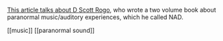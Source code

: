 [This article talks about D Scott Rogo](https://www.professorwham.com/post/d-scott-rogo-s-auditory-wonders-otherworldly-music-and-conversations-between-worlds), who wrote a two volume book about paranormal music/auditory experiences, which he called NAD.



[[music]] [[paranormal sound]]